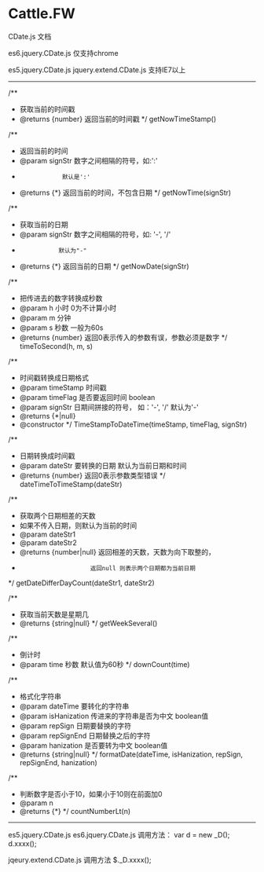 # Cattle.FW
CDate.js  文档


es6.jquery.CDate.js
仅支持chrome

es5.jquery.CDate.js
jquery.extend.CDate.js
支持IE7以上

-------------------------------
/**
 * 获取当前的时间戳
 * @returns {number}  返回当前的时间戳
 */
    getNowTimeStamp()


/**
 * 返回当前的时间
 * @param signStr  数字之间相隔的符号，如:':'
 *                 默认是':'
 * @returns {*}  返回当前的时间，不包含日期
 */
getNowTime(signStr)


/**
 * 获取当前的日期
 * @param signStr 数字之间相隔的符号，如: '-', '/'
 *                默认为"-"
 * @returns {*} 返回当前的日期
 */
getNowDate(signStr)


/**
 * 把传进去的数字转换成秒数
 * @param h 小时  0为不计算小时
 * @param m 分钟
 * @param s 秒数  一般为60s
 * @returns {number}  返回0表示传入的参数有误，参数必须是数字
 */
timeToSecond(h, m, s)



/**
 * 时间戳转换成日期格式
 * @param timeStamp 时间戳
 * @param timeFlag 是否要返回时间 boolean
 * @param signStr 日期间拼接的符号， 如：'-', '/' 默认为'-'
 * @returns {*|null}
 * @constructor
 */
TimeStampToDateTime(timeStamp, timeFlag, signStr)


/**
 * 日期转换成时间戳
 * @param dateStr  要转换的日期  默认为当前日期和时间
 * @returns {number} 返回0表示参数类型错误
 */
dateTimeToTimeStamp(dateStr)


/**
 * 获取两个日期相差的天数
 * 如果不传入日期，则默认为当前的时间
 * @param dateStr1
 * @param dateStr2
 * @returns {number|null}  返回相差的天数，天数为向下取整的，
 *                         返回null 则表示两个日期都为当前日期
 */
getDateDifferDayCount(dateStr1, dateStr2)


/**
 * 获取当前天数是星期几
 * @returns {string|null}
 */
getWeekSeveral()


/**
 * 倒计时
 * @param time  秒数  默认值为60秒
 */
downCount(time)


/**
 * 格式化字符串
 * @param dateTime 要转化的字符串
 * @param isHanization 传进来的字符串是否为中文  boolean值
 * @param repSign 日期要替换的字符
 * @param repSignEnd 日期替换之后的字符
 * @param hanization 是否要转为中文  boolean值
 * @returns {string|null}
 */
formatDate(dateTime, isHanization, repSign, repSignEnd, hanization)


/**
 * 判断数字是否小于10，如果小于10则在前面加0
 * @param n
 * @returns {*}
 */
countNumberLt(n)

-----------------------------------------------------------------
es5.jquery.CDate.js
es6.jquery.CDate.js
调用方法：
var d = new _D();
d.xxxx();

jqeury.extend.CDate.js
调用方法
$._D.xxxx();
